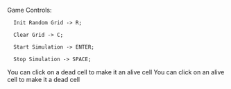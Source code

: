 Game Controls:

      Init Random Grid -> R;
  
      Clear Grid -> C;

      Start Simulation -> ENTER;
  
      Stop Simulation -> SPACE;

  You can click on a dead cell to make it an alive cell
  You can click on an alive cell to make it a dead cell
